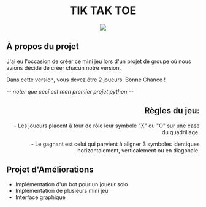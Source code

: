 <h1 align="center"> TIK TAK TOE </h1>
<p align="center"><img src="https://res.cloudinary.com/dahuus6so/image/upload/v1733520207/TIKTAK_eagfza.png"></p>

## À propos du projet
<p> J'ai eu l'occasion de créer ce mini jeu lors d'un projet de groupe où nous avions décidé de créer chacun notre version.</p>
<p> Dans cette version, vous devez être 2 joueurs. Bonne Chance ! </p>
<p><i>-- noter que ceci est mon premier projet python --</i></p>

<h2 align="right"> Règles du jeu:</h2>

<p align="right">- Les joueurs placent à tour de rôle leur symbole "X" ou "O" sur une case du
quadrillage.</p>
<p align="right">- Le gagnant est celui qui parvient à aligner 3 symboles identiques
horizontalement, verticalement ou en diagonale.</p>

## Projet d'Améliorations

- Implémentation d'un bot pour un joueur solo
- Implémentation de plusieurs mini jeu
- Interface graphique

